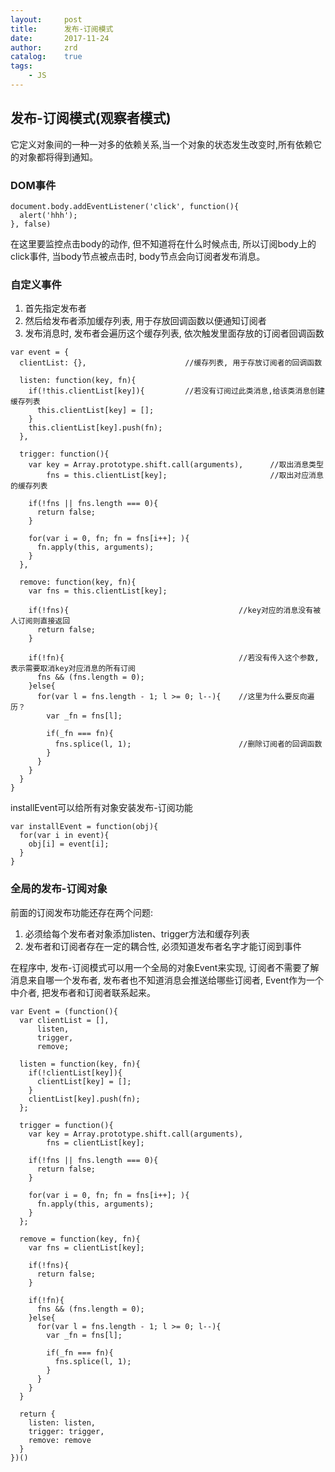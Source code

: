 ```yaml
---
layout:     post
title:      发布-订阅模式
date:       2017-11-24
author:     zrd
catalog:    true
tags:
    - JS
---
```


## 发布-订阅模式(观察者模式)

它定义对象间的一种一对多的依赖关系,当一个对象的状态发生改变时,所有依赖它的对象都将得到通知。

### DOM事件

```
document.body.addEventListener('click', function(){
  alert('hhh');
}, false)
```

在这里要监控点击body的动作, 但不知道将在什么时候点击, 所以订阅body上的click事件, 当body节点被点击时, body节点会向订阅者发布消息。

### 自定义事件

1. 首先指定发布者
2. 然后给发布者添加缓存列表, 用于存放回调函数以便通知订阅者
3. 发布消息时, 发布者会遍历这个缓存列表, 依次触发里面存放的订阅者回调函数

```
var event = {
  clientList: {},                      //缓存列表, 用于存放订阅者的回调函数
  
  listen: function(key, fn){           
    if(!this.clientList[key]){         //若没有订阅过此类消息,给该类消息创建缓存列表
      this.clientList[key] = [];
    }
    this.clientList[key].push(fn);
  },
  
  trigger: function(){
    var key = Array.prototype.shift.call(arguments),      //取出消息类型
        fns = this.clientList[key];                       //取出对应消息的缓存列表
        
    if(!fns || fns.length === 0){
      return false;
    }
    
    for(var i = 0, fn; fn = fns[i++]; ){
      fn.apply(this, arguments);
    }
  },
  
  remove: function(key, fn){
    var fns = this.clientList[key];
    
    if(!fns){                                      //key对应的消息没有被人订阅则直接返回
      return false;
    }
    
    if(!fn){                                       //若没有传入这个参数, 表示需要取消key对应消息的所有订阅
      fns && (fns.length = 0);
    }else{
      for(var l = fns.length - 1; l >= 0; l--){    //这里为什么要反向遍历？
        var _fn = fns[l];
        
        if(_fn === fn){
          fns.splice(l, 1);                        //删除订阅者的回调函数
        }
      }
    }
  }
}
```

installEvent可以给所有对象安装发布-订阅功能
```
var installEvent = function(obj){
  for(var i in event){
    obj[i] = event[i];
  }
}
```

### 全局的发布-订阅对象

前面的订阅发布功能还存在两个问题:

1. 必须给每个发布者对象添加listen、trigger方法和缓存列表
2. 发布者和订阅者存在一定的耦合性, 必须知道发布者名字才能订阅到事件

在程序中, 发布-订阅模式可以用一个全局的对象Event来实现, 订阅者不需要了解消息来自哪一个发布者, 发布者也不知道消息会推送给哪些订阅者,
Event作为一个中介者, 把发布者和订阅者联系起来。

```
var Event = (function(){
  var clientList = [],
      listen,
      trigger,
      remove;
      
  listen = function(key, fn){           
    if(!clientList[key]){         
      clientList[key] = [];
    }
    clientList[key].push(fn);
  };
  
  trigger = function(){
    var key = Array.prototype.shift.call(arguments),   
        fns = clientList[key];                       
        
    if(!fns || fns.length === 0){
      return false;
    }
    
    for(var i = 0, fn; fn = fns[i++]; ){
      fn.apply(this, arguments);
    }
  };
  
  remove = function(key, fn){
    var fns = clientList[key];
    
    if(!fns){                             
      return false;
    }
    
    if(!fn){                                      
      fns && (fns.length = 0);
    }else{
      for(var l = fns.length - 1; l >= 0; l--){    
        var _fn = fns[l];
        
        if(_fn === fn){
          fns.splice(l, 1);                     
        }
      }
    }
  }
  
  return {
    listen: listen,
    trigger: trigger,
    remove: remove
  }
})()
```
















